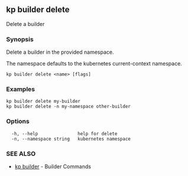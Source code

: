 ## kp builder delete

Delete a builder

### Synopsis

Delete a builder in the provided namespace.

The namespace defaults to the kubernetes current-context namespace.

```
kp builder delete <name> [flags]
```

### Examples

```
kp builder delete my-builder
kp builder delete -n my-namespace other-builder
```

### Options

```
  -h, --help               help for delete
  -n, --namespace string   kubernetes namespace
```

### SEE ALSO

* [kp builder](kp_builder.md)	 - Builder Commands

